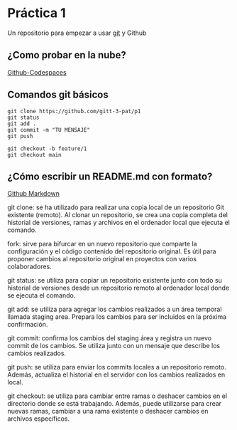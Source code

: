 # Práctica 1

Un repositorio para empezar a usar [git](https://git-scm.com/) y Github

## ¿Como probar en la nube?

[Github-Codespaces](https://github.com/features/codespaces)

## Comandos git básicos

```
git clone https://github.com/gitt-3-pat/p1
git status
git add .
git commit -m "TU MENSAJE"
git push

git checkout -b feature/1
git checkout main
```

## ¿Cómo escribir un README.md con formato?

[Github Markdown](https://docs.github.com/es/get-started/writing-on-github/getting-started-with-writing-and-formatting-on-github/basic-writing-and-formatting-syntax)

git clone: se ha utilizado para realizar una copia local de un repositorio Git existente (remoto). Al clonar un repositorio, se crea una copia completa del historial de versiones, ramas y archivos en el ordenador local que ejecuta el comando.

fork: sirve para bifurcar en un nuevo repositorio que comparte la configuración y el código contenido del repositorio original. Es útil para proponer cambios al repositorio original en proyectos con varios colaboradores.

git status: se utiliza para copiar un repositorio existente junto con todo su historial de versiones desde un repositorio remoto al ordenador local donde se ejecuta el comando.

git add: se utiliza para agregar los cambios realizados a un área temporal llamada staging area. Prepara los cambios para ser incluidos en la próxima confirmación.

git commit: confirma los cambios del staging área y registra un nuevo commit de los cambios. Se utiliza junto con un mensaje que describe los cambios realizados.

git push: se utiliza para enviar los commits locales a un repositorio remoto. Además, actualiza el historial en el servidor con los cambios realizados en local.

git checkout: se utiliza para cambiar entre ramas o deshacer cambios en el directorio donde se está trabajando. Además, puede utilizarse para crear nuevas ramas, cambiar a una rama existente o deshacer cambios en archivos específicos.

